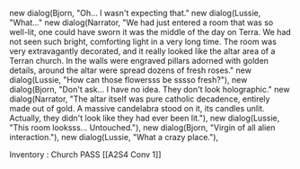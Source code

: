 new dialog(Bjorn, "Oh... I wasn't expecting that."
new dialog(Lussie, "What..."
new dialog(Narrator, "We had just entered a room that was so well-lit, one could have sworn it was the middle of the day on Terra. We had not seen such bright, comforting light in a very long time. The room was very extravagantly decorated, and it really looked like the altar area of a Terran church. In the walls were engraved pillars adorned with golden details, around the altar were spread dozens of fresh roses."
new dialog(Lussie, "How can those flowersss be sssso fresh?"),
new dialog(Bjorn, "Don't ask... I have no idea. They don't look holographic."
new dialog(Narrator, "The altar itself was pure catholic decadence, entirely made out of gold. A massive candelabra stood on it, its candles unlit. Actually, they didn't look like they had ever been lit."),
new dialog(Lussie, "This room looksss... Untouched."),
new dialog(Bjorn, "Virgin of all alien interaction."),
new dialog(Lussie, "What a crazy place."),

Inventory : Church PASS
[[A2S4 Conv 1]]
